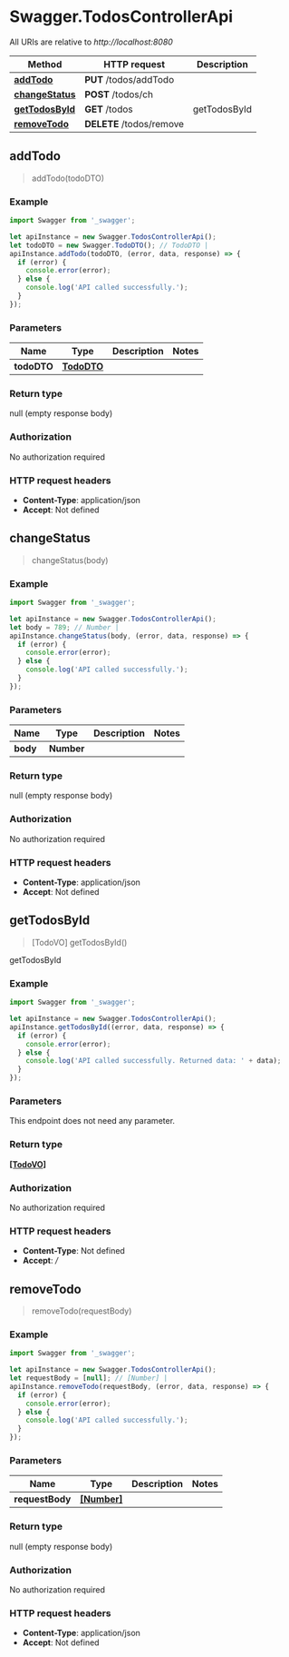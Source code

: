 # Swagger.TodosControllerApi

All URIs are relative to *http://localhost:8080*

Method | HTTP request | Description
------------- | ------------- | -------------
[**addTodo**](TodosControllerApi.md#addTodo) | **PUT** /todos/addTodo | 
[**changeStatus**](TodosControllerApi.md#changeStatus) | **POST** /todos/ch | 
[**getTodosById**](TodosControllerApi.md#getTodosById) | **GET** /todos | getTodosById
[**removeTodo**](TodosControllerApi.md#removeTodo) | **DELETE** /todos/remove | 



## addTodo

> addTodo(todoDTO)



### Example

```javascript
import Swagger from '_swagger';

let apiInstance = new Swagger.TodosControllerApi();
let todoDTO = new Swagger.TodoDTO(); // TodoDTO | 
apiInstance.addTodo(todoDTO, (error, data, response) => {
  if (error) {
    console.error(error);
  } else {
    console.log('API called successfully.');
  }
});
```

### Parameters


Name | Type | Description  | Notes
------------- | ------------- | ------------- | -------------
 **todoDTO** | [**TodoDTO**](TodoDTO.md)|  | 

### Return type

null (empty response body)

### Authorization

No authorization required

### HTTP request headers

- **Content-Type**: application/json
- **Accept**: Not defined


## changeStatus

> changeStatus(body)



### Example

```javascript
import Swagger from '_swagger';

let apiInstance = new Swagger.TodosControllerApi();
let body = 789; // Number | 
apiInstance.changeStatus(body, (error, data, response) => {
  if (error) {
    console.error(error);
  } else {
    console.log('API called successfully.');
  }
});
```

### Parameters


Name | Type | Description  | Notes
------------- | ------------- | ------------- | -------------
 **body** | **Number**|  | 

### Return type

null (empty response body)

### Authorization

No authorization required

### HTTP request headers

- **Content-Type**: application/json
- **Accept**: Not defined


## getTodosById

> [TodoVO] getTodosById()

getTodosById

### Example

```javascript
import Swagger from '_swagger';

let apiInstance = new Swagger.TodosControllerApi();
apiInstance.getTodosById((error, data, response) => {
  if (error) {
    console.error(error);
  } else {
    console.log('API called successfully. Returned data: ' + data);
  }
});
```

### Parameters

This endpoint does not need any parameter.

### Return type

[**[TodoVO]**](TodoVO.md)

### Authorization

No authorization required

### HTTP request headers

- **Content-Type**: Not defined
- **Accept**: */*


## removeTodo

> removeTodo(requestBody)



### Example

```javascript
import Swagger from '_swagger';

let apiInstance = new Swagger.TodosControllerApi();
let requestBody = [null]; // [Number] | 
apiInstance.removeTodo(requestBody, (error, data, response) => {
  if (error) {
    console.error(error);
  } else {
    console.log('API called successfully.');
  }
});
```

### Parameters


Name | Type | Description  | Notes
------------- | ------------- | ------------- | -------------
 **requestBody** | [**[Number]**](Number.md)|  | 

### Return type

null (empty response body)

### Authorization

No authorization required

### HTTP request headers

- **Content-Type**: application/json
- **Accept**: Not defined

